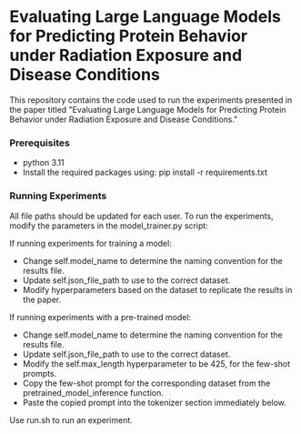 # Evaluating Large Language Models for Predicting Protein Behavior under Radiation Exposure and Disease Conditions

This repository contains the code used to run the experiments presented in the paper titled "Evaluating Large Language Models for Predicting Protein Behavior under Radiation Exposure and Disease Conditions."

### Prerequisites
- python 3.11
- Install the required packages using: pip install -r requirements.txt

### Running Experiments
All file paths should be updated for each user.
To run the experiments, modify the parameters in the model_trainer.py script:

If running experiments for training a model:
- Change self.model_name to determine the naming convention for the results file.
- Update self.json_file_path to use to the correct dataset.
- Modify hyperparameters based on the dataset to replicate the results in the paper.

If running experiments with a pre-trained model:
- Change self.model_name to determine the naming convention for the results file.
- Update self.json_file_path to use to the correct dataset.
- Modify the self.max_length hyperparameter to be 425, for the few-shot prompts.
- Copy the few-shot prompt for the corresponding dataset from the pretrained_model_inference function.
- Paste the copied prompt into the tokenizer section immediately below.

Use run.sh to run an experiment.
